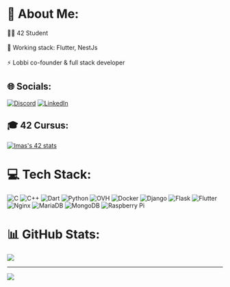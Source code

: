 # 💫 About Me:
👩‍💻 42 Student<br><br>🧠 Working stack: Flutter, NestJs<br><br>⚡️ Lobbi co-founder & full stack developer


## 🌐 Socials:
[![Discord](https://img.shields.io/badge/Discord-%237289DA.svg?logo=discord&logoColor=white)](https://discord.gg/137cesium) [![LinkedIn](https://img.shields.io/badge/LinkedIn-%230077B5.svg?logo=linkedin&logoColor=white)](https://linkedin.com/in/loumas) 

## 🎓 42 Cursus:
[![lmas's 42 stats](https://badge42.coday.fr/api/v2/clp5gjowx008301t6fo3bgc0q/stats?cursusId=21&coalitionId=318)](https://github.com/Coday-meric/badge42)

# 💻 Tech Stack:
![C](https://img.shields.io/badge/c-%2300599C.svg?style=flat&logo=c&logoColor=white) ![C++](https://img.shields.io/badge/c++-%2300599C.svg?style=flat&logo=c%2B%2B&logoColor=white) ![Dart](https://img.shields.io/badge/dart-%230175C2.svg?style=flat&logo=dart&logoColor=white) ![Python](https://img.shields.io/badge/python-3670A0?style=flat&logo=python&logoColor=ffdd54) ![OVH](https://img.shields.io/badge/ovh-%23123F6D.svg?style=flat&logo=ovh&logoColor=#123F6D) ![Docker](https://img.shields.io/badge/docker-%230db7ed.svg?style=flat&logo=docker&logoColor=white) ![Django](https://img.shields.io/badge/django-%23092E20.svg?style=flat&logo=django&logoColor=white) ![Flask](https://img.shields.io/badge/flask-%23000.svg?style=flat&logo=flask&logoColor=white) ![Flutter](https://img.shields.io/badge/Flutter-%2302569B.svg?style=flat&logo=Flutter&logoColor=white) ![Nginx](https://img.shields.io/badge/nginx-%23009639.svg?style=flat&logo=nginx&logoColor=white) ![MariaDB](https://img.shields.io/badge/MariaDB-003545?style=flat&logo=mariadb&logoColor=white) ![MongoDB](https://img.shields.io/badge/MongoDB-%234ea94b.svg?style=flat&logo=mongodb&logoColor=white) ![Raspberry Pi](https://img.shields.io/badge/-RaspberryPi-C51A4A?style=flat&logo=Raspberry-Pi)
# 📊 GitHub Stats:
![](https://github-readme-streak-stats.herokuapp.com/?user=137cesium&theme=dark&hide_border=false)<br/>

---
[![](https://visitcount.itsvg.in/api?id=137cesium&icon=5&color=0)](https://visitcount.itsvg.in)

<!-- Proudly created with GPRM ( https://gprm.itsvg.in ) -->

